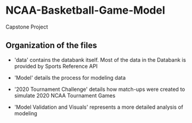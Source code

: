 # NCAA-Basketball-Game-Model
Capstone Project


Organization of the files
--------------------------

* 'data' contains the databank itself.
  Most of the data in the Databank is provided by Sports Reference API

* 'Model' details the process for modeling data

* '2020 Tournament Challenge' details how match-ups were created to simulate 2020 NCAA Tournament Games

* 'Model Validation and Visuals' represents a more detailed analysis of modeling



